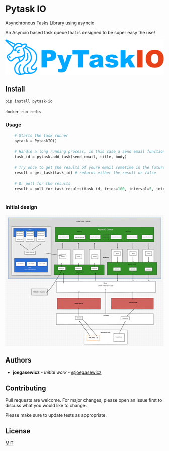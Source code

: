 # Pytask IO

Asynchronous Tasks Library using asyncio

An Asyncio based task queue that is designed to be super easy the use!

![PyTask IO](assets/Group.png?raw=true "Title")

## Install
```bash
pip install pytask-io

docker run redis

```



### Usage

```python
    # Starts the task runner
    pytask = PytaskIO()
    
    # Handle a long running process, in this case a send email function
    task_id = pytask.add_task(send_email, title, body)
    
    # Try once to get the results of youre email sometime in the future
    result = get_task(task_id) # returns either the result or false
    
    # Or poll for the results
    result = poll_for_task_results(task_id, tries=100, interval=5, interval_type="minutes")
    
```

### Initial design
![PyTask IO](assets/design.png?raw=true "Title")
## Authors

* **joegasewicz** - *Initial work* - [@joegasewicz](https://twitter.com/joegasewicz)

## Contributing
Pull requests are welcome. For major changes, please open an issue first to discuss what you would like to change.

Please make sure to update tests as appropriate.

## License
[MIT](https://choosealicense.com/licenses/mit/)